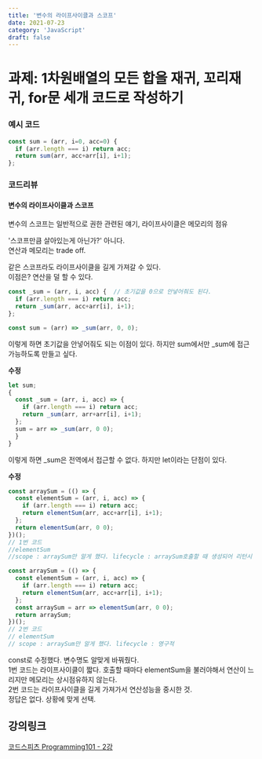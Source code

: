 ```yaml
---
title: '변수의 라이프사이클과 스코프'
date: 2021-07-23
category: 'JavaScript'
draft: false
---
```


# 과제: 1차원배열의 모든 합을 재귀, 꼬리재귀, for문 세개 코드로 작성하기

### 예시 코드

```js
const sum = (arr, i=0, acc=0) {
  if (arr.length === i) return acc;
  return sum(arr, acc+arr[i], i+1);
};
```

### 코드리뷰

#### 변수의 라이프사이클과 스코프

변수의 스코프는 일반적으로 권한 관련된 얘기,
라이프사이클은 메모리의 점유

'스코프만큼 살아있는게 아닌가?' 아니다.  
연산과 메모리는 trade off.

같은 스코프라도 라이프사이클을 길게 가져갈 수 있다.  
이점은? 연산을 덜 할 수 있다.

```js
const _sum = (arr, i, acc) {  // 초기값을 0으로 안넣어줘도 된다.
  if (arr.length === i) return acc;
  return _sum(arr, acc+arr[i], i+1);
};

const sum = (arr) => _sum(arr, 0, 0);
```

이렇게 하면 초기값을 안넣어줘도 되는 이점이 있다.
하지만 sum에서만 \_sum에 접근 가능하도록 만들고 싶다.

**수정**

```js
let sum;
{
  const _sum = (arr, i, acc) => {
    if (arr.length === i) return acc;
    return _sum(arr, arr+arr[i], i+1);
  };
  sum = arr => _sum(arr, 0 0);
  }
}
```

이렇게 하면 \_sum은 전역에서 접근할 수 없다.
하지만 let이라는 단점이 있다.

**수정**

```js
const arraySum = (() => {
  const elementSum = (arr, i, acc) => {
    if (arr.length === i) return acc;
    return elementSum(arr, acc+arr[i], i+1);
  };
  return elementSum(arr, 0 0);
})();
// 1번 코드
//elementSum
//scope : arraySum만 알게 했다. lifecycle : arraySum호출할 때 생성되어 리턴시 제거

const arraySum = (() => {
  const elementSum = (arr, i, acc) => {
    if (arr.length === i) return acc;
    return elementSum(arr, acc+arr[i], i+1);
  };
  const arraySum = arr => elementSum(arr, 0 0);
  return arraySum;
})();
// 2번 코드
// elementSum
// scope : arraySum만 알게 했다. lifecycle : 영구적
```

const로 수정했다. 변수명도 알맞게 바꿔줬다.  
1번 코드는 라이프사이클이 짧다. 호출할 때마다 elementSum을 불러야해서 연산이 느리지만 메모리는 상시점유하지 않는다.  
2번 코드는 라이프사이클을 길게 가져가서 연산성능을 중시한 것.  
정답은 없다. 상황에 맞게 선택.

## 강의링크

[코드스피츠 Programming101 - 2강](https://youtu.be/rQOpmgo99BQ)
